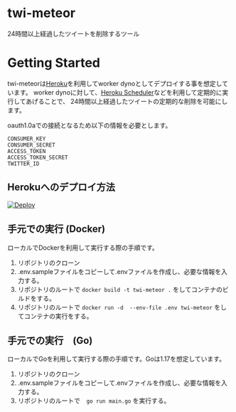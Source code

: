 twi-meteor
===

24時間以上経過したツイートを削除するツール

# Getting Started

twi-meteorは[Heroku](https://jp.heroku.com/)を利用してworker dynoとしてデプロイする事を想定しています。
worker dynoに対して、[Heroku Scheduler](https://devcenter.heroku.com/articles/scheduler)などを利用して定期的に実行してあげることで、
24時間以上経過したツイートの定期的な削除を可能にします。

oauth1.0aでの接続となるため以下の情報を必要とします。

```
CONSUMER_KEY
CONSUMER_SECRET
ACCESS_TOKEN
ACCESS_TOKEN_SECRET
TWITTER_ID
```

## Herokuへのデプロイ方法

[![Deploy](https://www.herokucdn.com/deploy/button.svg)](https://heroku.com/deploy)

## 手元での実行 (Docker)

ローカルでDockerを利用して実行する際の手順です。

1. リポジトリのクローン
2. .env.sampleファイルをコピーして.envファイルを作成し、必要な情報を入力する。
3. リポジトリのルートで `docker build -t twi-meteor .` をしてコンテナのビルドをする。
4. リポジトリのルートで `docker run -d  --env-file .env twi-meteor` をしてコンテナの実行をする。

## 手元での実行　(Go)

ローカルでGoを利用して実行する際の手順です。Goは1.17を想定しています。

1. リポジトリのクローン
2. .env.sampleファイルをコピーして.envファイルを作成し、必要な情報を入力する。
3. リポジトリのルートで　`go run main.go` を実行する。



